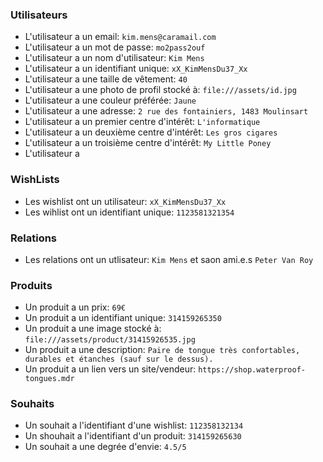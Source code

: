 ### Utilisateurs
* L'utilisateur a un email: `kim.mens@caramail.com`
* L'utilisateur a un mot de passe: `mo2pass2ouf`
* L'utilisateur a un nom d'utilisateur: `Kim Mens`
* L'utilisateur a un identifiant unique: `xX_KimMensDu37_Xx`
* L'utilisateur a une taille de vêtement: `40`
* L'utilisateur a une photo de profil stocké à: `file:///assets/id.jpg`
* L'utilisateur a une couleur préférée: `Jaune`
* L'utilisateur a une adresse: `2 rue des fontainiers, 1483 Moulinsart`
* L'utilisateur a un premier centre d'intérêt: `L'informatique`
* L'utilisateur a un deuxième centre d'intérêt: `Les gros cigares`
* L'utilisateur a un troisième centre d'intérêt: `My Little Poney`
* L'utilisateur a 

### WishLists
* Les wishlist ont un utilisateur: `xX_KimMensDu37_Xx`
* Les wihlist ont un identifiant unique: `1123581321354`

### Relations
* Les relations ont un utlisateur: `Kim Mens` et saon ami.e.s `Peter Van Roy`

### Produits
* Un produit a un prix: `69€`
* Un produit a un identifiant unique: `314159265350`
* Un produit a une image stocké à: `file:///assets/product/31415926535.jpg`
* Un produit a une description: `Paire de tongue très confortables, durables et étanches (sauf sur le dessus).`
* Un produit a un lien vers un site/vendeur: `https://shop.waterproof-tongues.mdr`

### Souhaits
* Un souhait a l'identifiant d'une wishlist: `112358132134`
* Un shouhait a l'identifiant d'un produit: `314159265630`
* Un souhait a une degrée d'envie: `4.5/5`

